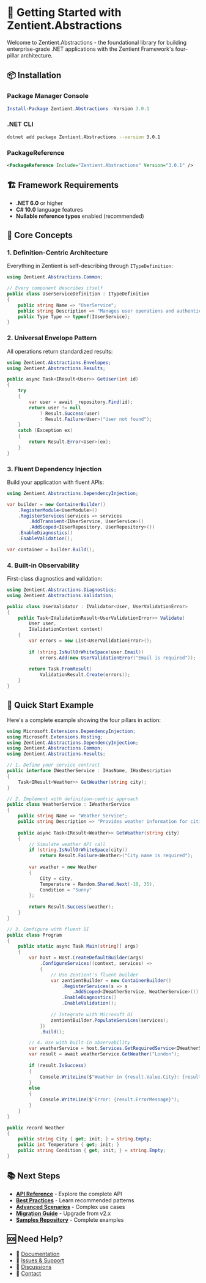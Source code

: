# 🚀 Getting Started with Zentient.Abstractions

Welcome to Zentient.Abstractions - the foundational library for building enterprise-grade .NET applications with the Zentient Framework's four-pillar architecture.

## 📦 Installation

### Package Manager Console
```powershell
Install-Package Zentient.Abstractions -Version 3.0.1
```

### .NET CLI
```bash
dotnet add package Zentient.Abstractions --version 3.0.1
```

### PackageReference
```xml
<PackageReference Include="Zentient.Abstractions" Version="3.0.1" />
```

## 🏗️ Framework Requirements

- **.NET 6.0** or higher
- **C# 10.0** language features
- **Nullable reference types** enabled (recommended)

## 🧩 Core Concepts

### 1. Definition-Centric Architecture

Everything in Zentient is self-describing through `ITypeDefinition`:

```csharp
using Zentient.Abstractions.Common;

// Every component describes itself
public class UserServiceDefinition : ITypeDefinition
{
    public string Name => "UserService";
    public string Description => "Manages user operations and authentication";
    public Type Type => typeof(IUserService);
}
```

### 2. Universal Envelope Pattern

All operations return standardized results:

```csharp
using Zentient.Abstractions.Envelopes;
using Zentient.Abstractions.Results;

public async Task<IResult<User>> GetUser(int id)
{
    try
    {
        var user = await _repository.Find(id);
        return user != null 
            ? Result.Success(user)
            : Result.Failure<User>("User not found");
    }
    catch (Exception ex)
    {
        return Result.Error<User>(ex);
    }
}
```

### 3. Fluent Dependency Injection

Build your application with fluent APIs:

```csharp
using Zentient.Abstractions.DependencyInjection;

var builder = new ContainerBuilder()
    .RegisterModule<UserModule>()
    .RegisterServices(services => services
        .AddTransient<IUserService, UserService>()
        .AddScoped<IUserRepository, UserRepository>())
    .EnableDiagnostics()
    .EnableValidation();

var container = builder.Build();
```

### 4. Built-in Observability

First-class diagnostics and validation:

```csharp
using Zentient.Abstractions.Diagnostics;
using Zentient.Abstractions.Validation;

public class UserValidator : IValidator<User, UserValidationError>
{
    public Task<IValidationResult<UserValidationError>> Validate(
        User user, 
        IValidationContext context)
    {
        var errors = new List<UserValidationError>();
        
        if (string.IsNullOrWhiteSpace(user.Email))
            errors.Add(new UserValidationError("Email is required"));
            
        return Task.FromResult(
            ValidationResult.Create(errors));
    }
}
```

## 🎯 Quick Start Example

Here's a complete example showing the four pillars in action:

```csharp
using Microsoft.Extensions.DependencyInjection;
using Microsoft.Extensions.Hosting;
using Zentient.Abstractions.DependencyInjection;
using Zentient.Abstractions.Common;
using Zentient.Abstractions.Results;

// 1. Define your service contract
public interface IWeatherService : IHasName, IHasDescription
{
    Task<IResult<Weather>> GetWeather(string city);
}

// 2. Implement with definition-centric approach
public class WeatherService : IWeatherService
{
    public string Name => "Weather Service";
    public string Description => "Provides weather information for cities";
    
    public async Task<IResult<Weather>> GetWeather(string city)
    {
        // Simulate weather API call
        if (string.IsNullOrWhiteSpace(city))
            return Result.Failure<Weather>("City name is required");
            
        var weather = new Weather 
        { 
            City = city, 
            Temperature = Random.Shared.Next(-10, 35),
            Condition = "Sunny"
        };
        
        return Result.Success(weather);
    }
}

// 3. Configure with fluent DI
public class Program
{
    public static async Task Main(string[] args)
    {
        var host = Host.CreateDefaultBuilder(args)
            .ConfigureServices((context, services) =>
            {
                // Use Zentient's fluent builder
                var zentientBuilder = new ContainerBuilder()
                    .RegisterServices(s => s
                        .AddScoped<IWeatherService, WeatherService>())
                    .EnableDiagnostics()
                    .EnableValidation();
                    
                // Integrate with Microsoft DI
                zentientBuilder.PopulateServices(services);
            })
            .Build();

        // 4. Use with built-in observability
        var weatherService = host.Services.GetRequiredService<IWeatherService>();
        var result = await weatherService.GetWeather("London");
        
        if (result.IsSuccess)
        {
            Console.WriteLine($"Weather in {result.Value.City}: {result.Value.Temperature}°C, {result.Value.Condition}");
        }
        else
        {
            Console.WriteLine($"Error: {result.ErrorMessage}");
        }
    }
}

public record Weather
{
    public string City { get; init; } = string.Empty;
    public int Temperature { get; init; }
    public string Condition { get; init; } = string.Empty;
}
```

## 📚 Next Steps

- **[API Reference](../api/)** - Explore the complete API
- **[Best Practices](best-practices.md)** - Learn recommended patterns
- **[Advanced Scenarios](advanced-scenarios.md)** - Complex use cases
- **[Migration Guide](MIGRATION_GUIDE_2.x_to_3.0.md)** - Upgrade from v2.x
- **[Samples Repository](https://github.com/ulfbou/Zentient.Samples)** - Complete examples

## 🆘 Need Help?

- 📖 [Documentation](https://ulfbou.github.io/Zentient.Abstractions/)
- 🐛 [Issues & Support](https://github.com/ulfbou/Zentient.Abstractions/issues)
- 💬 [Discussions](https://github.com/ulfbou/Zentient.Abstractions/discussions)
- 📧 [Contact](mailto:ulf.bourelius@gmail.com)

